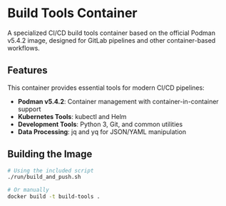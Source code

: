 # Build Tools Container

A specialized CI/CD build tools container based on the official Podman v5.4.2 image, designed for GitLab pipelines and other container-based workflows.

## Features

This container provides essential tools for modern CI/CD pipelines:

- **Podman v5.4.2**: Container management with container-in-container support
- **Kubernetes Tools**: kubectl and Helm
- **Development Tools**: Python 3, Git, and common utilities
- **Data Processing**: jq and yq for JSON/YAML manipulation

## Building the Image

```bash
# Using the included script
./run/build_and_push.sh

# Or manually
docker build -t build-tools .
```

